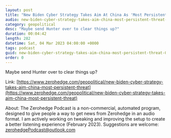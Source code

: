 ```yaml
---
layout: post
title: "New Biden Cyber Strategy Takes Aim At China As 'Most Persistent Threat'"
audio: new-biden-cyber-strategy-takes-aim-china-most-persistent-threat-0
category: geopolitical
desc: "Maybe send Hunter over to clear things up?"
duration: 00:04:42
length: 282
datetime: Sat, 04 Mar 2023 04:00:00 +0000
tags: podcast
guid: new-biden-cyber-strategy-takes-aim-china-most-persistent-threat-0
order: 0
---
```

Maybe send Hunter over to clear things up?

Link: [https://www.zerohedge.com/geopolitical/new-biden-cyber-strategy-takes-aim-china-most-persistent-threat](https://www.zerohedge.com/geopolitical/new-biden-cyber-strategy-takes-aim-china-most-persistent-threat)

About: The Zerohedge Podcast is a non-commercial, automated program, designed to give people a way to get news from Zerohedge in an audio format.  I am actively working on tweaking and improving the setup to create a better listening experience (February 2023).  Suggestions are welcome: [zerohedgePodcast@outlook.com](mailto:zerohedgePodcast@outlook.com)